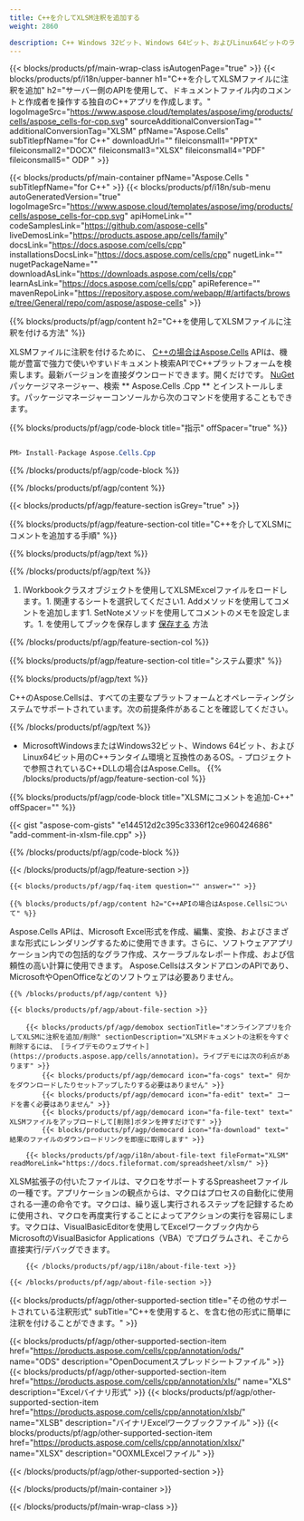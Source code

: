 ```yaml
---
title: C++を介してXLSM注釈を追加する 
weight: 2860

description: C++ Windows 32ビット、Windows 64ビット、およびLinux64ビットのランタイム環境でXLSM形式の注釈を削除するためのサンプルコード。
---
```

{{< blocks/products/pf/main-wrap-class isAutogenPage="true" >}}
{{< blocks/products/pf/i18n/upper-banner h1="C++を介してXLSMファイルに注釈を追加" h2="サーバー側のAPIを使用して、ドキュメントファイル内のコメントと作成者を操作する独自のC++アプリを作成します。" logoImageSrc="https://www.aspose.cloud/templates/aspose/img/products/cells/aspose_cells-for-cpp.svg" sourceAdditionalConversionTag="" additionalConversionTag="XLSM" pfName="Aspose.Cells" subTitlepfName="for C++" downloadUrl="" fileiconsmall1="PPTX" fileiconsmall2="DOCX" fileiconsmall3="XLSX" fileiconsmall4="PDF" fileiconsmall5=" ODP " >}}

{{< blocks/products/pf/main-container pfName="Aspose.Cells " subTitlepfName="for C++" >}}
{{< blocks/products/pf/i18n/sub-menu autoGeneratedVersion="true" logoImageSrc="https://www.aspose.cloud/templates/aspose/img/products/cells/aspose_cells-for-cpp.svg" apiHomeLink="" codeSamplesLink="https://github.com/aspose-cells" liveDemosLink="https://products.aspose.app/cells/family" docsLink="https://docs.aspose.com/cells/cpp" installationsDocsLink="https://docs.aspose.com/cells/cpp" nugetLink="" nugetPackageName="" downloadAsLink="https://downloads.aspose.com/cells/cpp" learnAsLink="https://docs.aspose.com/cells/cpp" apiReference="" mavenRepoLink="https://repository.aspose.com/webapp/#/artifacts/browse/tree/General/repo/com/aspose/aspose-cells" >}}

{{% blocks/products/pf/agp/content h2="C++を使用してXLSMファイルに注釈を付ける方法" %}}

XLSMファイルに注釈を付けるために、
 [C++の場合はAspose.Cells](https://products.aspose.com/cells/cpp) 
 APIは、機能が豊富で強力で使いやすいドキュメント検索APIでC++プラットフォームを検索します。最新バージョンを直接ダウンロードできます。開くだけです。
 [NuGet](https://www.nuget.org/packages/aspose.cells.cpp) 
 パッケージマネージャー、検索
 ** Aspose.Cells .Cpp ** 
 とインストールします。パッケージマネージャーコンソールから次のコマンドを使用することもできます。

{{% blocks/products/pf/agp/code-block title="指示" offSpacer="true" %}}

```cs

PM> Install-Package Aspose.Cells.Cpp


```

{{% /blocks/products/pf/agp/code-block %}}

{{% /blocks/products/pf/agp/content %}}

{{< blocks/products/pf/agp/feature-section isGrey="true" >}}

{{% blocks/products/pf/agp/feature-section-col title="C++を介してXLSMにコメントを追加する手順" %}}

{{% blocks/products/pf/agp/text %}}

{{% /blocks/products/pf/agp/text %}}

1. IWorkbookクラスオブジェクトを使用してXLSMExcelファイルをロードします。1. 関連するシートを選択してください1. Addメソッドを使用してコメントを追加します1. SetNoteメソッドを使用してコメントのメモを設定します。1. を使用してブックを保存します [保存する](https://reference.aspose.com/cells/cpp/class/aspose.cells.i_workbook#a77072cfb929787df9ad1f38b02f58349) 方法

{{% /blocks/products/pf/agp/feature-section-col %}}

{{% blocks/products/pf/agp/feature-section-col title="システム要求" %}}

{{% blocks/products/pf/agp/text %}}

 C++のAspose.Cellsは、すべての主要なプラットフォームとオペレーティングシステムでサポートされています。次の前提条件があることを確認してください。

{{% /blocks/products/pf/agp/text %}}

- MicrosoftWindowsまたはWindows32ビット、Windows 64ビット、およびLinux64ビット用のC++ランタイム環境と互換性のあるOS。- プロジェクトで参照されているC++DLLの場合はAspose.Cells。
{{% /blocks/products/pf/agp/feature-section-col %}}

{{% blocks/products/pf/agp/code-block title="XLSMにコメントを追加-C++" offSpacer="" %}}

{{< gist "aspose-com-gists" "e144512d2c395c3336f12ce960424686" "add-comment-in-xlsm-file.cpp" >}}

{{% /blocks/products/pf/agp/code-block %}}

{{< /blocks/products/pf/agp/feature-section >}}

    {{< blocks/products/pf/agp/faq-item question="" answer="" >}}
 

<!-- aboutfile Starts -->

    {{% blocks/products/pf/agp/content h2="C++APIの場合はAspose.Cellsについて" %}}

 Aspose.Cells APIは、Microsoft Excel形式を作成、編集、変換、およびさまざまな形式にレンダリングするために使用できます。さらに、ソフトウェアアプリケーション内での包括的なグラフ作成、スケーラブルなレポート作成、および信頼性の高い計算に使用できます。 Aspose.CellsはスタンドアロンのAPIであり、MicrosoftやOpenOfficeなどのソフトウェアは必要ありません。  



    {{% /blocks/products/pf/agp/content %}}

    {{< blocks/products/pf/agp/about-file-section >}}

        {{< blocks/products/pf/agp/demobox sectionTitle="オンラインアプリを介してXLSMに注釈を追加/削除" sectionDescription="XLSMドキュメントの注釈を今すぐ削除するには、 [ライブデモのウェブサイト](https://products.aspose.app/cells/annotation)。ライブデモには次の利点があります" >}}
            {{< blocks/products/pf/agp/democard icon="fa-cogs" text=" 何かをダウンロードしたりセットアップしたりする必要はありません" >}}
            {{< blocks/products/pf/agp/democard icon="fa-edit" text=" コードを書く必要はありません" >}}
            {{< blocks/products/pf/agp/democard icon="fa-file-text" text=" XLSMファイルをアップロードして[削除]ボタンを押すだけです" >}}
            {{< blocks/products/pf/agp/democard icon="fa-download" text=" 結果のファイルのダウンロードリンクを即座に取得します" >}}

        {{< blocks/products/pf/agp/i18n/about-file-text fileFormat="XLSM" readMoreLink="https://docs.fileformat.com/spreadsheet/xlsm/" >}}
XLSM拡張子の付いたファイルは、マクロをサポートするSpreasheetファイルの一種です。アプリケーションの観点からは、マクロはプロセスの自動化に使用される一連の命令です。マクロは、繰り返し実行されるステップを記録するために使用され、マクロを再度実行することによってアクションの実行を容易にします。マクロは、VisualBasicEditorを使用してExcelワークブック内からMicrosoftのVisualBasicfor Applications（VBA）でプログラムされ、そこから直接実行/デバッグできます。

        {{< /blocks/products/pf/agp/i18n/about-file-text >}}

    {{< /blocks/products/pf/agp/about-file-section >}}

<!-- aboutfile Ends -->

{{< blocks/products/pf/agp/other-supported-section title="その他のサポートされている注釈形式" subTitle="C++を使用すると、を含む他の形式に簡単に注釈を付けることができます。" >}}

{{< blocks/products/pf/agp/other-supported-section-item href="https://products.aspose.com/cells/cpp/annotation/ods/" name="ODS" description="OpenDocumentスプレッドシートファイル" >}}
{{< blocks/products/pf/agp/other-supported-section-item href="https://products.aspose.com/cells/cpp/annotation/xls/" name="XLS" description="Excelバイナリ形式" >}}
{{< blocks/products/pf/agp/other-supported-section-item href="https://products.aspose.com/cells/cpp/annotation/xlsb/" name="XLSB" description="バイナリExcelワークブックファイル" >}}
{{< blocks/products/pf/agp/other-supported-section-item href="https://products.aspose.com/cells/cpp/annotation/xlsx/" name="XLSX" description="OOXMLExcelファイル" >}}

{{< /blocks/products/pf/agp/other-supported-section >}}

{{< /blocks/products/pf/main-container >}}
    
{{< /blocks/products/pf/main-wrap-class >}}
